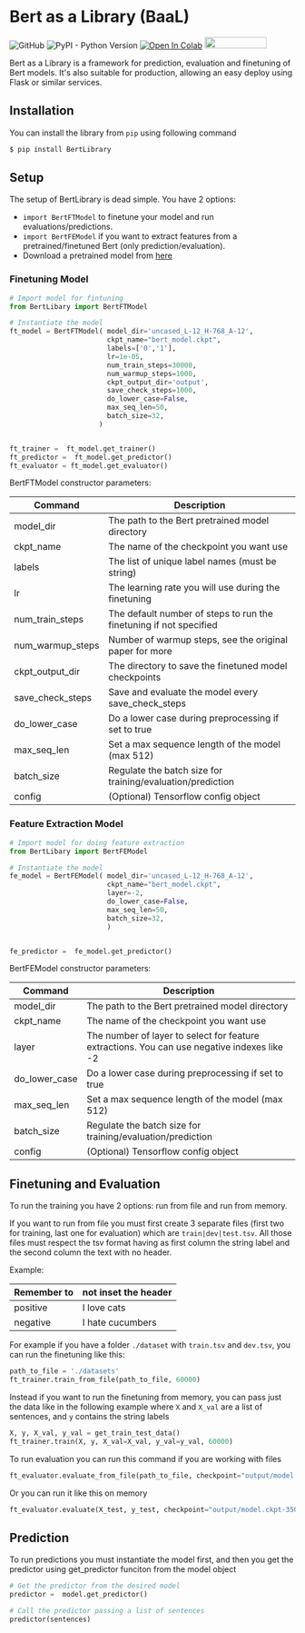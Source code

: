 # Bert as a Library (BaaL)
  
![GitHub](https://img.shields.io/github/license/kpi6research/Bert-as-a-Library)
![PyPI - Python Version](https://img.shields.io/pypi/pyversions/BertLibrary)
[![Open In Colab](https://colab.research.google.com/assets/colab-badge.svg)](https://colab.research.google.com/github/kpi6research/Bert-as-a-Library/blob/master/examples/Finetune_Bert_Sentiment140_with_BertLibrary.ipynb)
<a href="https://nbviewer.jupyter.org/github/kpi6research/Bert-as-a-Library/blob/master/examples/Finetune_Bert_Sentiment140_with_BertLibrary.ipynb" 
   target="_new">
   <img  
      src="https://raw.githubusercontent.com/jupyter/design/master/logos/Badges/nbviewer_badge.svg?sanitize=true" 
      width="109" height="20">
</a>


Bert as a Library is a framework for prediction, evaluation and finetuning of Bert models. It's also suitable for production, allowing an easy deploy using Flask or similar services.

## Installation
You can install the library from `pip` using following command
```bash
$ pip install BertLibrary
```

## Setup
The setup of BertLibrary is dead simple. You have 2 options:
- `import BertFTModel` to finetune your model and run evaluations/predictions.
- `import BertFEModel` if you want to extract features from a pretrained/finetuned Bert (only prediction/evaluation).
- Download a pretrained model from [here](https://github.com/google-research/bert)

### Finetuning Model
```python
# Import model for fintuning
from BertLibary import BertFTModel

# Instantiate the model
ft_model = BertFTModel( model_dir='uncased_L-12_H-768_A-12',
                        ckpt_name="bert_model.ckpt",
                        labels=['0','1'],
                        lr=1e-05,
                        num_train_steps=30000,
                        num_warmup_steps=1000,
                        ckpt_output_dir='output',
                        save_check_steps=1000,
                        do_lower_case=False,
                        max_seq_len=50,
                        batch_size=32,
                      )


ft_trainer =  ft_model.get_trainer()
ft_predictor =  ft_model.get_predictor()
ft_evaluator = ft_model.get_evaluator()

```

BertFTModel constructor parameters:

| Command | Description |
| ------ | ------ |
| model_dir | The path to the Bert pretrained model directory  |
| ckpt_name | The name of the checkpoint you want use |
| labels | The list of unique label names (must be string) |
| lr | The learning rate you will use during the finetuning |
| num_train_steps | The default number of steps to run the finetuning if not specified |
| num_warmup_steps | Number of warmup steps, see the original paper for more |
| ckpt_output_dir | The directory to save the finetuned model checkpoints |
| save_check_steps | Save and evaluate the model every save_check_steps |
| do_lower_case | Do a lower case during preprocessing if set to true |
| max_seq_len | Set a max sequence length of the model (max 512) |
| batch_size | Regulate the batch size for training/evaluation/prediction |
| config | (Optional) Tensorflow config object |


### Feature Extraction Model
```python
# Import model for doing feature extraction
from BertLibary import BertFEModel

# Instantiate the model
fe_model = BertFEModel( model_dir='uncased_L-12_H-768_A-12',
                        ckpt_name="bert_model.ckpt",
                        layer=-2,
                        do_lower_case=False,
                        max_seq_len=50,
                        batch_size=32,
                        )


fe_predictor =  fe_model.get_predictor()
```

BertFEModel constructor parameters:

| Command | Description |
| ------ | ------ |
| model_dir | The path to the Bert pretrained model directory  |
| ckpt_name | The name of the checkpoint you want use |
| layer | The number of layer to select for feature extractions. You can use negative indexes like -2 |
| do_lower_case | Do a lower case during preprocessing if set to true |
| max_seq_len | Set a max sequence length of the model (max 512) |
| batch_size | Regulate the batch size for training/evaluation/prediction |
| config | (Optional) Tensorflow config object |

## Finetuning and Evaluation
To run the training you have 2 options: run from file and run from memory.

If you want to run from file you must first create 3 separate files (first two for training, last one for evaluation) which are `train|dev|test.tsv`. All those files must respect the tsv format having as first column the string label and the second column the text
with no header.

Example:

| Remember to | not inset the header |
| ------ | ------ |
| positive | I love cats |
| negative | I hate cucumbers |

For example if you have a folder `./dataset` with `train.tsv` and `dev.tsv`, you can run the finetuning like this:
```python
path_to_file = './datasets'
ft_trainer.train_from_file(path_to_file, 60000)
```

Instead if you want to run the finetuning from memory, you can pass just the data like in the following example where `X` and `X_val` are a list of sentences, and `y` contains the string labels
```python
X, y, X_val, y_val = get_train_test_data()
ft_trainer.train(X, y, X_val=X_val, y_val=y_val, 60000)
```

To run evaluation you can run this command if you are working with files
```python
ft_evaluator.evaluate_from_file(path_to_file, checkpoint="output/model.ckpt-35000") 
```

Or you can run it like this on memory
```python
ft_evaluator.evaluate(X_test, y_test, checkpoint="output/model.ckpt-35000") 
```

## Prediction
To run predictions you must instantiate the model first, and then you get the predictor using get_predictor funciton from the model object
```python
# Get the predictor from the desired model
predictor =  model.get_predictor()

# Call the predictor passing a list of sentences
predictor(sentences)
```
